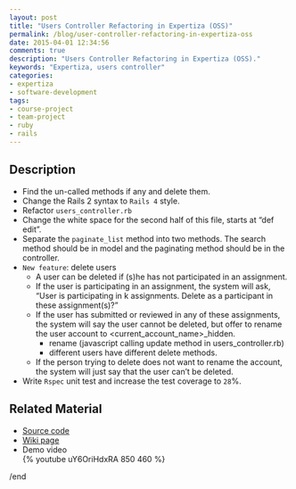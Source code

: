 ```yaml
---
layout: post
title: "Users Controller Refactoring in Expertiza (OSS)"
permalink: /blog/user-controller-refactoring-in-expertiza-oss
date: 2015-04-01 12:34:56
comments: true
description: "Users Controller Refactoring in Expertiza (OSS)."
keywords: "Expertiza, users controller"
categories:
- expertiza
- software-development
tags:
- course-project
- team-project
- ruby
- rails
---
```


## Description

* Find the un-called methods if any and delete them.
* Change the Rails 2 syntax to `Rails 4` style.
* Refactor `users_controller.rb`
 * Change the white space for the second half of this file, starts at “def edit”.
 * Separate the `paginate_list` method into two methods. The search method should be in model and the paginating method should be in the controller. 
* `New feature`: delete users
  * A user can be deleted if (s)he has not participated in an assignment.
  * If the user is participating in an assignment, the system will ask, “User is participating in k assignments. Delete as a participant in these assignment(s)?” 
  * If the user has submitted or reviewed in any of these assignments, the system will say the user cannot be deleted, but offer to rename the user account to <current_account_name>_hidden.
    * rename (javascript calling update method in users_controller.rb)
    * different users have different delete methods. 
  * If the person trying to delete does not want to rename the account, the system will just say that the user can’t be deleted.
 * Write `Rspec` unit test and increase the test coverage to `28`%.

## Related Material

* <u><a href="https://github.com/expertiza/expertiza/pull/505" target="_blank">Source code</a></u>
* <u><a href="http://wiki.expertiza.ncsu.edu/index.php/CSC/ECE_517_Spring_2015/oss_E1506_SYZ" target="_blank">Wiki page</a></u>
* Demo video  
{% youtube uY6OriHdxRA 850 460 %}

/end

